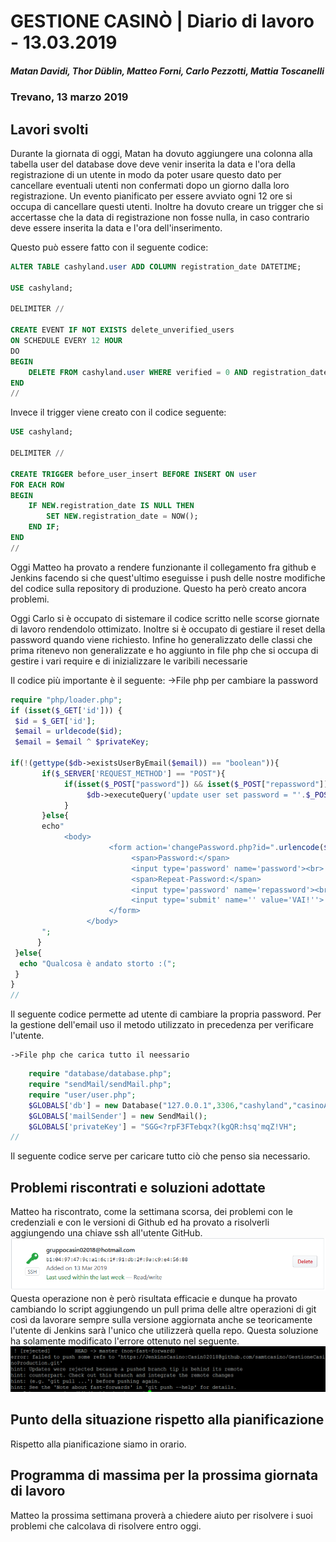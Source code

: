# GESTIONE CASINÒ | Diario di lavoro - 13.03.2019
##### Matan Davidi, Thor Düblin, Matteo Forni, Carlo Pezzotti, Mattia Toscanelli
### Trevano, 13 marzo 2019

## Lavori svolti
Durante la giornata di oggi, Matan ha dovuto aggiungere una colonna alla tabella user del database dove deve venir inserita la data e l'ora della registrazione di un utente in modo da poter usare questo dato per cancellare eventuali utenti non confermati dopo un giorno dalla loro registrazione. Un evento pianificato per essere avviato ogni 12 ore si occupa di cancellare questi utenti. Inoltre ha dovuto creare un trigger che si accertasse che la data di registrazione non fosse nulla, in caso contrario deve essere inserita la data e l'ora dell'inserimento.

Questo può essere fatto con il seguente codice:
```SQL
ALTER TABLE cashyland.user ADD COLUMN registration_date DATETIME;

USE cashyland;

DELIMITER //

CREATE EVENT IF NOT EXISTS delete_unverified_users
ON SCHEDULE EVERY 12 HOUR
DO
BEGIN
	DELETE FROM cashyland.user WHERE verified = 0 AND registration_date <= subdate(NOW(), 1);
END
//
```

Invece il trigger viene creato con il codice seguente:

```SQL
USE cashyland;

DELIMITER //

CREATE TRIGGER before_user_insert BEFORE INSERT ON user
FOR EACH ROW
BEGIN
	IF NEW.registration_date IS NULL THEN
		SET NEW.registration_date = NOW();
    END IF;
END
//

```

Oggi Matteo ha provato a rendere funzionante il collegamento fra github e Jenkins facendo si che quest'ultimo eseguisse i push delle nostre modifiche del codice sulla repository di produzione. Questo ha però creato ancora problemi.

Oggi Carlo si è occupato di sistemare il codice scritto nelle scorse giornate di lavoro rendendolo ottimizato. Inoltre si è occupato di gestiare il reset della password quando viene richiesto. Infine ho generalizzato delle classi che prima ritenevo non generalizzate e ho aggiunto in file php che si occupa di gestire i vari require e di inizializzare le varibili necessarie

Il codice più importante è il seguente:
	->File php per cambiare la password
```Php
require "php/loader.php";
if (isset($_GET['id'])) {
 $id = $_GET['id'];
 $email = urldecode($id);
 $email = $email ^ $privateKey;

if(!(gettype($db->existsUserByEmail($email)) == "boolean")){
       if($_SERVER['REQUEST_METHOD'] == "POST"){
            if(isset($_POST["password"]) && isset($_POST["repassword"])){
                 $db->executeQuery('update user set password = "'.$_POST["password"].'" where email = "'.$email.'"');
            }
       }else{
       echo"
            <body>
                      <form action='changePassword.php?id=".urlencode($email^$privateKey)."' method='post'>
                           <span>Password:</span>
                           <input type='password' name='password'><br>
                           <span>Repeat-Password:</span>
                           <input type='password' name='repassword'><br>
                           <input type='submit' name='' value='VAI!''>
                      </form>
                 </body>
       ";
      }
 }else{
  echo "Qualcosa è andato storto :(";
 }
}
//

```
Il seguente codice permette ad utente di cambiare la propria password. Per la gestione dell'email uso il metodo utilizzato in precedenza per verificare l'utente.

	->File php che carica tutto il neessario
```Php
	require "database/database.php";
	require "sendMail/sendMail.php";
	require "user/user.php";
	$GLOBALS['db'] = new Database("127.0.0.1",3306,"cashyland","casinoAdmin","Casin02018");
	$GLOBALS['mailSender'] = new SendMail();
	$GLOBALS['privateKey'] = "SGG<?rpF3FTebqx?(kgQR:hsq'mqZ!VH";
//

```
Il seguente codice serve per caricare tutto ciò che penso sia necessario.

##  Problemi riscontrati e soluzioni adottate

Matteo ha riscontrato, come la settimana scorsa, dei problemi con le credenziali e con le versioni di Github ed ha provato a risolverli aggiungendo una chiave ssh all'utente GitHub.
![Chiave ssh Jenkins user](../media/SSHKeyJenkinsUser.png)
Questa operazione non è però risultata efficacie e dunque ha provato cambiando lo script aggiungendo un pull prima delle altre operazioni di git così da lavorare sempre sulla versione aggiornata anche se teoricamente l'utente di Jenkins sarà l'unico che utilizzerà quella repo. Questa soluzione ha solamente modificato l'errore ottenuto nel seguente.
![Error Push Jenkins](../media/GitPush&PullError.png)

##  Punto della situazione rispetto alla pianificazione
Rispetto alla pianificazione siamo in orario.

## Programma di massima per la prossima giornata di lavoro
Matteo la prossima settimana proverà a chiedere aiuto per risolvere i suoi problemi che calcolava di risolvere entro oggi.
